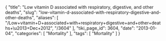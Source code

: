 {
    "title": "Low vitamin D associated with respiratory, digestive, and other deaths",
    "slug": "low-vitamin-d-associated-with-respiratory-digestive-and-other-deaths",
    "aliases": [
        "/Low+vitamin+D+associated+with+respiratory+digestive+and+other+deaths+\u2013+Dec+2012",
        "/3604"
    ],
    "tiki_page_id": 3604,
    "date": "2013-01-04",
    "categories": [
        "Mortality"
    ],
    "tags": [
        "Mortality"
    ]
}